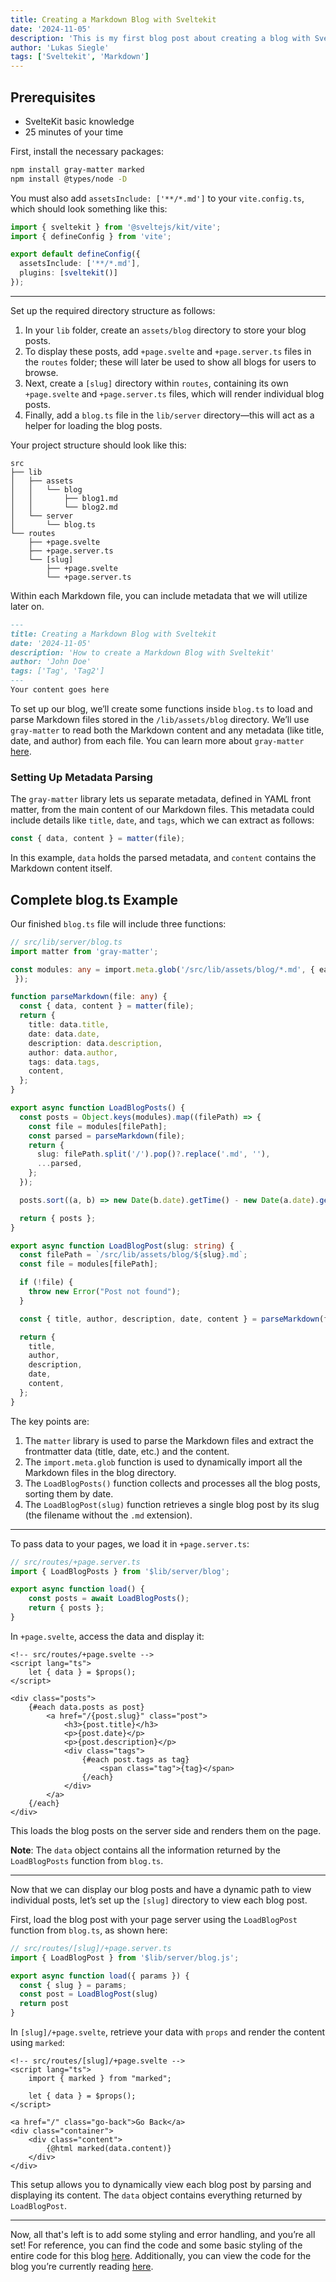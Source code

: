 ```yaml
---
title: Creating a Markdown Blog with Sveltekit
date: '2024-11-05'
description: 'This is my first blog post about creating a blog with Sveltekit'
author: 'Lukas Siegle'
tags: ['Sveltekit', 'Markdown']
---
```

## Prerequisites
- SvelteKit basic knowledge
- 25 minutes of your time

First, install the necessary packages:

```bash
npm install gray-matter marked
npm install @types/node -D

```

You must also add `assetsInclude: ['**/*.md']` to your `vite.config.ts`, which should look something like this:

```typescript
import { sveltekit } from '@sveltejs/kit/vite';
import { defineConfig } from 'vite';

export default defineConfig({
  assetsInclude: ['**/*.md'],
  plugins: [sveltekit()]
});
```

---

Set up the required directory structure as follows:

1. In your `lib` folder, create an `assets/blog` directory to store your blog posts.
2. To display these posts, add `+page.svelte` and `+page.server.ts` files in the `routes` folder; these will later be used to show all blogs for users to browse.
3. Next, create a `[slug]` directory within `routes`, containing its own `+page.svelte` and `+page.server.ts` files, which will render individual blog posts.
4. Finally, add a `blog.ts` file in the `lib/server` directory—this will act as a helper for loading the blog posts.

Your project structure should look like this:

```
src
├── lib
│   ├── assets
│   │   └── blog
│   │       ├── blog1.md 
│   │       └── blog2.md
│   └── server
│       └── blog.ts
└── routes
    ├── +page.svelte 
    ├── +page.server.ts
    └── [slug]
        ├── +page.svelte 
        └── +page.server.ts
```

Within each Markdown file, you can include metadata that we will utilize later on.

```blog1.md
---
title: Creating a Markdown Blog with Sveltekit
date: '2024-11-05'
description: 'How to create a Markdown Blog with Sveltekit'
author: 'John Doe'
tags: ['Tag', 'Tag2']
---
Your content goes here
```
To set up our blog, we’ll create some functions inside `blog.ts` to load and parse Markdown files stored in the `/lib/assets/blog` directory. We’ll use `gray-matter` to read both the Markdown content and any metadata (like title, date, and author) from each file. You can learn more about `gray-matter` [here](https://www.npmjs.com/package/gray-matter).

### Setting Up Metadata Parsing

The `gray-matter` library lets us separate metadata, defined in YAML front matter, from the main content of our Markdown files. This metadata could include details like `title`, `date`, and `tags`, which we can extract as follows:

```typescript
const { data, content } = matter(file);
```

In this example, `data` holds the parsed metadata, and `content` contains the Markdown content itself.

## Complete blog.ts Example

Our finished `blog.ts` file will include three functions:

```typescript
// src/lib/server/blog.ts
import matter from 'gray-matter';

const modules: any = import.meta.glob('/src/lib/assets/blog/*.md', { eager: true, query: '?raw', import: 'default'
 });

function parseMarkdown(file: any) {
  const { data, content } = matter(file);
  return {
    title: data.title,
    date: data.date,
    description: data.description,
    author: data.author,
    tags: data.tags,
    content,
  };
}

export async function LoadBlogPosts() {
  const posts = Object.keys(modules).map((filePath) => {
    const file = modules[filePath];
    const parsed = parseMarkdown(file);
    return {
      slug: filePath.split('/').pop()?.replace('.md', ''),
      ...parsed,
    };
  });

  posts.sort((a, b) => new Date(b.date).getTime() - new Date(a.date).getTime());

  return { posts };
}

export async function LoadBlogPost(slug: string) {
  const filePath = `/src/lib/assets/blog/${slug}.md`;
  const file = modules[filePath];

  if (!file) {
    throw new Error("Post not found");
  }

  const { title, author, description, date, content } = parseMarkdown(file);

  return {
    title,
    author,
    description,
    date,
    content,
  };
}
```

The key points are:

1. The `matter` library is used to parse the Markdown files and extract the frontmatter data (title, date, etc.) and the content.
2. The `import.meta.glob` function is used to dynamically import all the Markdown files in the blog directory.
3. The `LoadBlogPosts()` function collects and processes all the blog posts, sorting them by date.
4. The `LoadBlogPost(slug)` function retrieves a single blog post by its slug (the filename without the `.md` extension).



---

To pass data to your pages, we load it in `+page.server.ts`:

```typescript
// src/routes/+page.server.ts
import { LoadBlogPosts } from '$lib/server/blog';

export async function load() {
    const posts = await LoadBlogPosts();
    return { posts };
}
```

In `+page.svelte`, access the data and display it:

```svelte
<!-- src/routes/+page.svelte -->
<script lang="ts">
    let { data } = $props();
</script>

<div class="posts">
    {#each data.posts as post}
        <a href="/{post.slug}" class="post">
            <h3>{post.title}</h3>
            <p>{post.date}</p>
            <p>{post.description}</p>
            <div class="tags">
                {#each post.tags as tag}
                    <span class="tag">{tag}</span>
                {/each}
            </div>
        </a>
    {/each}
</div>
```

This loads the blog posts on the server side and renders them on the page.

**Note**: The `data` object contains all the information returned by the `LoadBlogPosts` function from `blog.ts`. 

---

Now that we can display our blog posts and have a dynamic path to view individual posts, let’s set up the `[slug]` directory to view each blog post.

First, load the blog post with your page server using the `LoadBlogPost` function from `blog.ts`, as shown here:

```typescript
// src/routes/[slug]/+page.server.ts
import { LoadBlogPost } from '$lib/server/blog.js';

export async function load({ params }) {
  const { slug } = params;
  const post = LoadBlogPost(slug)
  return post
}
```

In `[slug]/+page.svelte`, retrieve your data with `props` and render the content using `marked`:

```svelte
<!-- src/routes/[slug]/+page.svelte -->
<script lang="ts">
    import { marked } from "marked";

    let { data } = $props();
</script>

<a href="/" class="go-back">Go Back</a>
<div class="container">
    <div class="content">
        {@html marked(data.content)}
    </div>
</div>

```


This setup allows you to dynamically view each blog post by parsing and displaying its content. The `data` object contains everything returned by `LoadBlogPost`.

---

Now, all that's left is to add some styling and error handling, and you’re all set! For reference, you can find the code and some basic styling of the entire code for this blog [here](https://github.com/Lukas-Siegle/Example-Markdown-Blog). Additionally, you can view the code for the blog you’re currently reading [here]().
